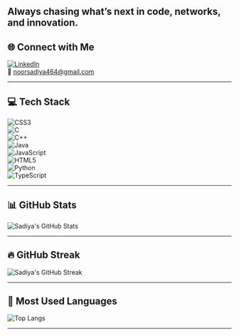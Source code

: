 Always chasing what’s next in code, networks, and innovation.  
---

## 🌐 Connect with Me

[![LinkedIn](https://img.shields.io/badge/LinkedIn-0A66C2?style=for-the-badge&logo=linkedin&logoColor=white)](https://www.linkedin.com/in/sadiyanoor-eng)  
📧 noorsadiya464@gmail.com

---

## 💻 Tech Stack

![CSS3](https://img.shields.io/badge/CSS3-1572B6?style=for-the-badge&logo=css3&logoColor=white)  
![C](https://img.shields.io/badge/C-00599C?style=for-the-badge&logo=c&logoColor=white)  
![C++](https://img.shields.io/badge/C++-00599C?style=for-the-badge&logo=cplusplus&logoColor=white)  
![Java](https://img.shields.io/badge/Java-ED8B00?style=for-the-badge&logo=java&logoColor=white)  
![JavaScript](https://img.shields.io/badge/JavaScript-F7DF1E?style=for-the-badge&logo=javascript&logoColor=black)  
![HTML5](https://img.shields.io/badge/HTML5-E34F26?style=for-the-badge&logo=html5&logoColor=white)  
![Python](https://img.shields.io/badge/Python-3776AB?style=for-the-badge&logo=python&logoColor=white)  
![TypeScript](https://img.shields.io/badge/TypeScript-3178C6?style=for-the-badge&logo=typescript&logoColor=white)  

---

## 📊 GitHub Stats

![Sadiya's GitHub Stats](https://github-readme-stats.vercel.app/api?username=sadiya595&show_icons=true&theme=radical)

---

## 🔥 GitHub Streak

![Sadiya's GitHub Streak](https://github-readme-streak-stats.herokuapp.com/?user=sadiya595&theme=radical)

---

## 🥇 Most Used Languages

![Top Langs](https://github-readme-stats.vercel.app/api/top-langs/?username=sadiya595&layout=compact&theme=radical)

---
